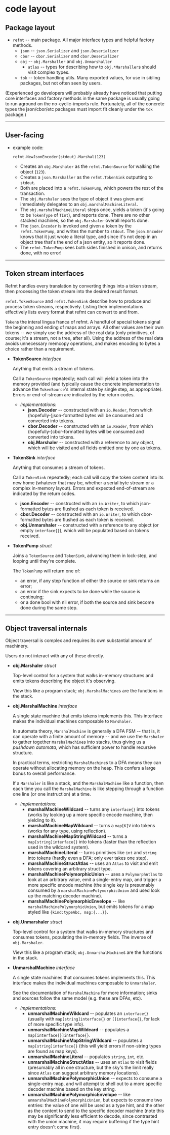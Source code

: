 code layout
===========

Package layout
--------------

- `refmt` -- main package.  All major interface types and helpful factory methods.
  - `json` -- `json.Serializer` and `json.Deserializer`
  - `cbor` -- `cbor.Serializer` and `cbor.Deserializer`
  - `obj` -- `obj.Marshaller` and `obj.Unmarshaller`
    - `atlas` -- types for describing how to `obj.*Marshaller`s should visit complex types.
  - `tok` -- token handling utils.  Many exported values, for use in sibling packages, but not often seen by users.

(Experienced go developers will probably already have noticed that putting core interfaces and factory methods in the same package is usually going to run aground on the no-cyclic-imports rule.
Fortunately, all of the concrete types the json/cbor/etc packages must import fit cleanly under the `tok` package.)

-----------
User-facing
-----------

- example code:
  ```
  refmt.NewJsonEncoder(stdout).Marshal(123)
  ```
  - Creates an `obj.Marshaler` as the `refmt.TokenSource` for walking the object (`123`).
  - Creates a `json.Marshaller` as the `refmt.TokenSink` outputting to `stdout`.
  - Both are placed into a `refmt.TokenPump`, which powers the rest of the transaction.
  - The `obj.Marshaler` sees the type of object it was given and immediately delegates to an `obj.marshalMachineLiteral`.
  - The `obj.marshalMachineLiteral` steps once, yields a token (it's going to be `TokenType` of `TInt`), and reports done.  There are no other stacked machines, so the `obj.Marshaler` overall reports done.
  - The `json.Encoder` is invoked and given a token by the `refmt.TokenPump`, and writes the number to `stdout`.  The `json.Encoder` knows that it just wrote a literal type, and since it's not deep in an object tree that's the end of a json entity, so it reports done.
  - The `refmt.TokenPump` sees both sides finished in unison, and returns done, with no error!

-----------------------
Token stream interfaces
-----------------------

Refmt handles every translation by converting things into a token stream,
then processing the token stream into the desired result format.

`refmt.TokenSource` and `refmt.TokenSink` describe how to produce and process token streams, respectively.
Listing their implementations effectively lists every format that refmt can convert to and from.

`Token`s the interal lingua franca of refmt.
A handful of special tokens signal the beginning and ending of maps and arrays.
All other values are their own tokens -- we simply use the address of the real data
(only primitives, of course; it's a stream, not a tree, after all).
Using the address of the real data avoids unnecessary memcopy operations, and
makes encoding to bytes a choice rather than a requirement.

- **TokenSource** *interface*

  Anything that emits a stream of tokens.

  Call a `TokenSource` repeatedly; each call will yield a token into the memory provided
  (and typically cause the concrete implementation to advance the `TokenSource`'s internal state by single step, as appropriate).
  Errors or end-of-stream are indicated by the return codes.

  - *Implementations*:
    - **json.Decoder** -- constructed with an `io.Reader`, from which (hopefully-)json-formatted bytes will be consumed and converted into tokens.
    - **cbor.Decoder** -- constructed with an `io.Reader`, from which (hopefully-)cbor-formatted bytes will be consumed and converted into tokens.
    - **obj.Marshaler** -- constructed with a reference to any object, which will be visited and all fields emitted one by one as tokens.

- **TokenSink** *interface*

  Anything that consumes a stream of tokens.

  Call a `TokenSink` repeatedly; each call will copy the token content into its new home
  (whatever that may be, whether a serial byte stream or a complex in-memory layout).
  Errors and expected end-of-stream are indicated by the return codes.

    - **json.Encoder** -- constructed with an `io.Writer`, to which json-formatted bytes are flushed as each token is received.
    - **cbor.Decoder** -- constructed with an `io.Writer`, to which cbor-formatted bytes are flushed as each token is received.
    - **obj.Unmarshaler** -- constructed with a reference to any object (or empty `interface{}`), which will be populated based on tokens received.

- **TokenPump** *struct*

  Joins a `TokenSource` and `TokenSink`, advancing them in lock-step, and looping until they're complete.

  The `TokenPump` will return one of:
    - an error, if any step function of either the source or sink returns an error;
    - an error if the sink expects to be done while the source is continuing;
    - or a done bool with nil error, if both the source and sink become done during the same step.

--------------------------
Object traversal internals
--------------------------

Object traversal is complex and requires its own substantial amount of machinery.

Users do not interact with any of these directly.

- **obj.Marshaler** *struct*

  Top-level control for a system that walks in-memory structures and emits tokens
  describing the object it's observing.

  View this like a program stack; `obj.MarshalMachine`s are the functions in the stack.

- **obj.MarshalMachine** *interface*

  A single state machine that emits tokens implements this.
  This interface makes the individual machines composable to `Marshaler`.

  In automata theory, `MarshalMachine` is generally a DFA FSM -- that is,
  it can operate with a finite amount of memory -- and we use the `Marshaler`
  to gather together `MarshalMachine`s into stacks, thus giving us a
  *pushdown automata*, which has sufficient power to handle recursive structure.

  In practical terms, restricting `MarshalMachine`s to a DFA means they
  can operate without allocating memory on the heap.  This confers a large
  bonus to overall performance.

  If a `Marshaler` is like a stack, and the `MarshalMachine` like a function,
  then each time you call the `MarshalMachine` is like stepping through a function one
  line (or one instruction) at a time.

  - *Implementations:*
    - **marshalMachineWildcard** -- turns any `interface{}` into tokens (works by looking up a more specific encode machine, then yielding to it).
    - **marshalMachineMapWildcard** -- turns a `map[K]V` into tokens (works for any type, using reflection).
    - **marshalMachineMapStringWildcard** -- turns a `map[string]interface{}` into tokens (faster than the reflection used in the wildcard system).
    - **marshalMachineLiteral** -- turns primitives like `int` and `string` into tokens (hardly even a DFA; only ever takes one step).
    - **marshalMachineStructAtlas** -- uses an `Atlas` to visit and emit tokens covering an arbitrary struct type.
    - **marshalMachinePolymorphicUnion** -- uses a `PolymorphAtlas` to look at an arbitrary value, emit a single-entry map, and trigger a more specific encode machine (the single key is presumably consumed by a `marshalMachinePolymorphicUnion` and used look up the matching decoder machine).
    - **marshalMachinePolymorphicEnvelope** -- like `marshalMachinePolymorphicUnion`, but emits tokens for a map styled like `{kind:typeAbc, msg:{...}}`.

- **obj.Unmarshaler** *struct*

  Top-level control for a system that walks in-memory structures and consumes tokens,
  populating the in-memory fields.  The inverse of `obj.Marshaler`.

  View this like a program stack; `obj.UnmarshalMachine`s are the functions in the stack.

- **UnmarshalMachine** *interface*

  A single state machines that consumes tokens implements this.
  This interface makes the individual machines composable to `Unmarshaler`.

  See the documentation of `MarshalMachine` for more information;
  sinks and sources follow the same model (e.g. these are DFAs, etc).

  - *Implementations:*
    - **unmarshalMachineWildcard** -- populates an `interface{}` (usually with `map[string]interface{}` or `[]interface{}`, for lack of more specific type info).
    - **unmarshalMachineMapWildcard** -- populates a `map[interface{}]interface{}`.
    - **unmarshalMachineMapStringWildcard** -- populates a `map[string]interface{}` (this will yield errors if non-string types are found as map keys).
    - **unmarshalMachineLiteral** -- populates `string`, `int`, etc.
    - **unmarshalMachineStructAtlas** -- uses an `Atlas` to visit fields (presumably all in one structure, but the sky's the limit really since `Atlas` can suggest arbitrary memory locations).
    - **unmarshalMachinePolymorphicUnion** -- expects to consume a single-entry map, and will attempt to shell out to a more specific decoder machine based on the key string.
    - **unmarshalMachinePolymorphicEnvelope** -- like `unmarshalMachinePolymorphicUnion`, but expects to consume two entries: the value of one will be used as a type hint, and the other as the content to send to the specific decoder machine (note this may be significantly less efficient to decode, since contrasted with the union machine, it may require buffering if the type hint entry doesn't come first).
